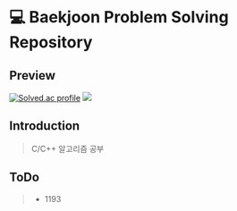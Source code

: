 # 💻 Baekjoon Problem Solving Repository

## Preview

[![Solved.ac profile](http://mazassumnida.wtf/api/v2/generate_badge?boj=minjunkim0205)](https://solved.ac/minjunkim0205) <img src="http://mazandi.herokuapp.com/api?handle=minjunkim0205&theme=dark"/>

## Introduction

> C/C++ 알고리즘 공부

## ToDo

> - 1193